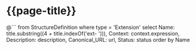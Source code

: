 # {{page-title}}

@```
	from StructureDefinition
	where type = 'Extension'
	select 
	Name: title.substring((4 + title.indexOf('ext- '))),
	Context: context.expression, 
	Description: description, 
	Canonical_URL: url,
	Status: status
	order by Name
```

